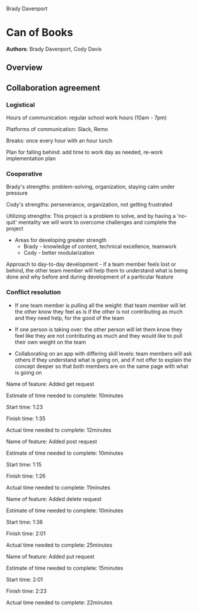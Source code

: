 Brady Davenport

# Can of Books

**Authors**: Brady Davenport, Cody Davis

## Overview

## Collaboration agreement

### Logistical

Hours of communication: regular school work hours (10am - 7pm)

Platforms of communication: Slack, Remo

Breaks: once every hour with an hour lunch

Plan for falling behind: add time to work day as needed, re-work implementation plan

### Cooperative

Brady's strengths: problem-solving, organization, staying calm under pressure

Cody's strengths: perseverance, organization, not getting frustrated

Utilizing strengths: This project is a problem to solve, and by having a 'no-quit' mentality we will work to overcome challenges and complete the project

* Areas for developing greater strength
  * Brady - knowledge of content, technical excellence, teamwork
  * Cody - better modularization

Approach to day-to-day development - if a team member feels lost or behind, the other team member will help them to understand what is being done and why before and during development of a particular feature

### Conflict resolution

* If one team member is pulling all the weight: that team member will let the other know they feel as is if the other is not contributing as much and they need help, for the good of the team

* If one person is taking over: the other person will let them know they feel like they are not contributing as much and they would like to pull their own weight on the team

* Collaborating on an app with differing skill levels: team members will ask others if they understand what is going on, and if not offer to explain the concept deeper so that both members are on the same page with what is going on


Name of feature: Added get request

Estimate of time needed to complete: 10minutes

Start time: 1:23

Finish time: 1:35

Actual time needed to complete: 12minutes


Name of feature: Added post request

Estimate of time needed to complete: 10minutes

Start time: 1:15

Finish time: 1:26

Actual time needed to complete: 11minutes


Name of feature: Added delete request

Estimate of time needed to complete: 10minutes

Start time: 1:36

Finish time: 2:01

Actual time needed to complete: 25minutes


Name of feature: Added put request

Estimate of time needed to complete: 15minutes

Start time: 2:01

Finish time: 2:23

Actual time needed to complete: 22minutes